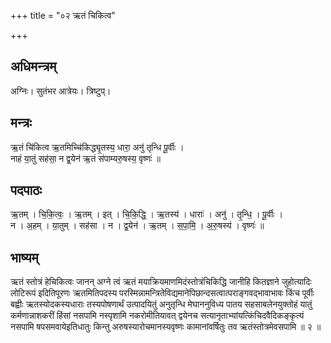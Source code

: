 +++
title = "०२ ऋतं चिकित्व"

+++
## अधिमन्त्रम्
अग्निः। सुतंभर आत्रेयः। त्रिष्टुप्।

## मन्त्रः
ऋ॒तं चि॑कित्व ऋ॒तमिच्चि॑किद्ध्यृ॒तस्य॒ धारा॒ अनु॑ तृन्धि पू॒र्वीः ।  
नाहं या॒तुं सह॑सा॒ न द्व॒येन॑ ऋ॒तं स॑पाम्यरु॒षस्य॒ वृष्णः॑ ॥

## पदपाठः
ऋ॒तम् । चि॒कि॒त्वः॒ । ऋ॒तम् । इत् । चि॒कि॒द्धि॒ । ऋ॒तस्य॑ । धाराः॑ । अनु॑ । तृ॒न्धि॒ । पू॒र्वीः ।  
न । अ॒हम् । या॒तुम् । सह॑सा । न । द्व॒येन॑ । ऋ॒तम् । स॒पा॒मि॒ । अ॒रु॒षस्य॑ । वृष्णः॑ ॥

## भाष्यम्
ऋतं स्तोत्रं हेचिकित्वः जानन् अग्ने त्वं ऋतं मयाक्रियमाणमिदंस्तोत्रंचिकिद्धि जानीहि कितज्ञाने जुहोत्यादिः लोटिरूपं इदितिपूरणः ऋतमितिपदस्य परस्मिन्नामन्त्रितेविद्यमानेपिछान्दसत्वात्पराङ्गवद्भावाभावः किंच पूर्वीः बह्वीः ऋतस्योदकस्यधाराः तस्यपोषणार्थं उत्पादयितुं अनुतृन्धि मेघाननुविध्य पातय सहसाबलेनयुक्तोहं यातुं कर्मणान्नाशकरीं हिंसां नसपामि नस्पृशामि नकरोमीतियावत् द्वयेनच सत्यानृताभ्यांयत्किंचिदवैदिकङ्कृत्यं नसपामि षपसमवायेइतिधातुः किन्तु अरुषस्यारोचमानस्यवृष्णः कामानांवर्षितुः तव ऋतंस्तोत्रमेवसपामि ॥ २ ॥